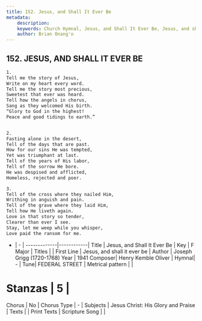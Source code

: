 ```yaml
---
title: 152. Jesus, and Shall It Ever Be
metadata:
    description: 
    keywords: Church Hymnal, Jesus, and Shall It Ever Be, Jesus, and shall it ever be, 
    author: Brian Onang'o
---
```



## 152. JESUS, AND SHALL IT EVER BE

```txt
1.
Tell me the story of Jesus,
Write on my heart every word.
Tell me the story most precious,
Sweetest that ever was heard.
Tell how the angels in chorus,
Sang as they welcomed His birth.
“Glory to God in the highest!
Peace and good tidings to earth.”


2.
Fasting alone in the desert,
Tell of the days that are past.
How for our sins He was tempted,
Yet was triumphant at last.
Tell of the years of His labor,
Tell of the sorrow He bore.
He was despised and afflicted,
Homeless, rejected and poor.

3.
Tell of the cross where they nailed Him,
Writhing in anguish and pain.
Tell of the grave where they laid Him,
Tell how He liveth again.
Love in that story so tender,
Clearer than ever I see.
Stay, let me weep while you whisper,
Love paid the ransom for me.
```

- |   -  |
-------------|------------|
Title | Jesus, and Shall It Ever Be |
Key | F Major |
Titles |  |
First Line | Jesus, and shall it ever be |
Author | Joseph Grigg (1720-1768)
Year | 1941
Composer| Henry Kemble Oliver |
Hymnal|  - |
Tune| FEDERAL STREET |
Metrical pattern | |
# Stanzas | 5 |
Chorus | No |
Chorus Type | - |
Subjects | Jesus Christ: His Glory and Praise |
Texts |  |
Print Texts | 
Scripture Song |  |
  
